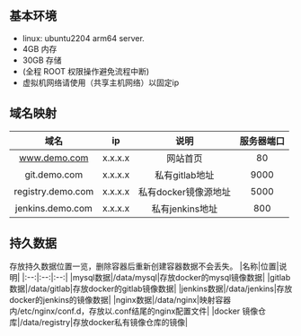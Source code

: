 ## 基本环境
- linux: ubuntu2204 arm64 server.
- 4GB 内存
- 30GB 存储
- (全程 ROOT 权限操作避免流程中断)
- 虚拟机网络请使用（共享主机网络）以固定ip

## 域名映射
|域名|ip|说明|服务器端口|
|:---:|:---:|:---:|:---:|
|www.demo.com|x.x.x.x|网站首页|80|
|git.demo.com|x.x.x.x|私有gitlab地址|9000|
|registry.demo.com|x.x.x.x|私有docker镜像源地址|5000|
|jenkins.demo.com|x.x.x.x|私有jenkins地址|800|


## 持久数据
存放持久数据位置一览，删除容器后重新创建容器数据不会丢失。
|名称|位置|说明|
|:--:|:--:|:--:|
|mysql数据|/data/mysql|存放docker的mysql镜像数据|
|gitlab数据|/data/gitlab|存放docker的gitlab镜像数据|
|jenkins数据|/data/jenkins|存放docker的jenkins的镜像数据|
|nginx数据|/data/nginx|映射容器内/etc/nginx/conf.d，存放以.conf结尾的nginx配置文件|
|docker 镜像仓库|/data/registry|存放docker私有镜像仓库的镜像|